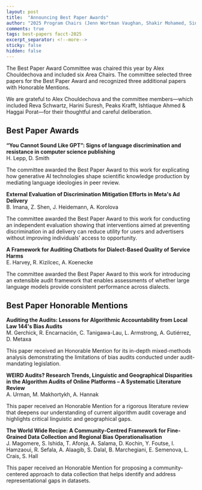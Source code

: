 ```yaml
---
layout: post
title:  "Announcing Best Paper Awards"
author: "2025 Program Chairs (Jenn Wortman Vaughan, Shakir Mohamed, Sina Fazelpour, and Talia B. Gillis)"
comments: true
tags: best-papers facct-2025
excerpt_separator: <!--more-->
sticky: false
hidden: false
---
```


The Best Paper Award Committee was chaired this year by Alex Chouldechova and included six Area Chairs. The committee selected three papers for the Best Paper Award and recognized three additional papers with Honorable Mentions.

<!--more-->

We are grateful to Alex Chouldechova and the committee members—which included Reva Schwartz, Harini Suresh, Peaks Krafft, Ishtiaque Ahmed & Haggai Porat—for their thoughtful and careful deliberation.

## Best Paper Awards

**“You Cannot Sound Like GPT”: Signs of language discrimination and resistance in computer science publishing**  
H. Lepp, D. Smith

The committee awarded the Best Paper Award to this work for explicating how generative AI technologies shape scientific knowledge production by mediating language ideologies in peer review.

**External Evaluation of Discrimination Mitigation Efforts in Meta's Ad Delivery**   
B. Imana, Z. Shen, J. Heidemann, A. Korolova

The committee awarded the Best Paper Award to this work for conducting an independent evaluation showing that interventions aimed at preventing discrimination in ad delivery can reduce utility for users and advertisers without improving individuals’ access to opportunity.

**A Framework for Auditing Chatbots for Dialect-Based Quality of Service Harms**         
E. Harvey, R. Kizilcec, A. Koenecke

The committee awarded the Best Paper Award to this work for introducing an extensible audit framework that enables assessments of whether large language models provide consistent performance across dialects.


## Best Paper Honorable Mentions

**Auditing the Audits: Lessons for Algorithmic Accountability from Local Law 144's Bias Audits**   
M. Gerchick, R. Encarnación, C. Tanigawa-Lau, L. Armstrong, A. Gutiérrez, D. Metaxa

This paper received an Honorable Mention for its in-depth mixed-methods analysis demonstrating the limitations of bias audits conducted under audit-mandating legislation.

**WEIRD Audits? Research Trends, Linguistic and Geographical Disparities in the Algorithm Audits of Online Platforms – A Systematic Literature Review**   
A. Urman, M. Makhortykh, A. Hannak

This paper received an Honorable Mention for a rigorous literature review that deepens our understanding of current algorithm audit coverage and highlights critical linguistic and geographical gaps.

**The World Wide Recipe: A Community-Centred Framework for Fine-Grained Data Collection and Regional Bias Operationalisation**   
J. Magomere, S. Ishida, T. Afonja, A. Salama, D. Kochin, Y. Foutse, I. Hamzaoui, R. Sefala, A. Alaagib, S. Dalal, B. Marchegiani, E. Semenova, L. Crais, S. Hall

This paper received an Honorable Mention for proposing a community-centered approach to data collection that helps identify and address representational gaps in datasets.
